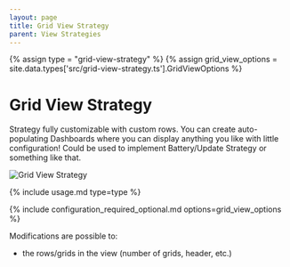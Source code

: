 ```yaml
---
layout: page
title: Grid View Strategy
parent: View Strategies
---
```


{% assign type = "grid-view-strategy" %}
{% assign grid_view_options = site.data.types['src/grid-view-strategy.ts'].GridViewOptions %}

# Grid View Strategy

Strategy fully customizable with custom rows. You can create auto-populating Dashboards where you can display anything you like with little configuration! Could be used to implement Battery/Update Strategy or something like that.

 ![Grid View Strategy](/strategy-pack/assets/grid/grid-view-strategy.png "Grid View Strategy")

{% include usage.md type=type %}

{% include configuration_required_optional.md options=grid_view_options %}

Modifications are possible to:

- the rows/grids in the view (number of grids, header, etc.)
